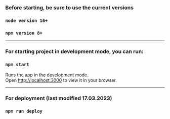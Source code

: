 ### Before starting, be sure to use the current versions

### `node version 16+`
### `npm version 8+`

----------------------------------------------------------

### For starting project in development mode, you can run:

### `npm start`

Runs the app in the development mode.\
Open [http://localhost:3000](http://localhost:3000) to view it in your browser.

----------------------------------------------------------

### For deployment (last modified 17.03.2023)

### `npm run deploy`
